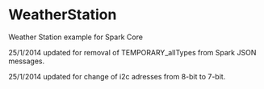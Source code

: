 WeatherStation
==============

Weather Station example for Spark Core

25/1/2014 updated for removal of TEMPORARY_allTypes from Spark JSON messages.

25/1/2014 updated for change of i2c adresses from 8-bit to 7-bit.
